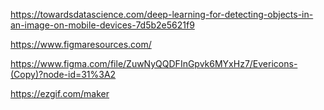 https://towardsdatascience.com/deep-learning-for-detecting-objects-in-an-image-on-mobile-devices-7d5b2e5621f9

https://www.figmaresources.com/

https://www.figma.com/file/ZuwNyQQDFInGpvk6MYxHz7/Evericons-(Copy)?node-id=31%3A2

https://ezgif.com/maker
